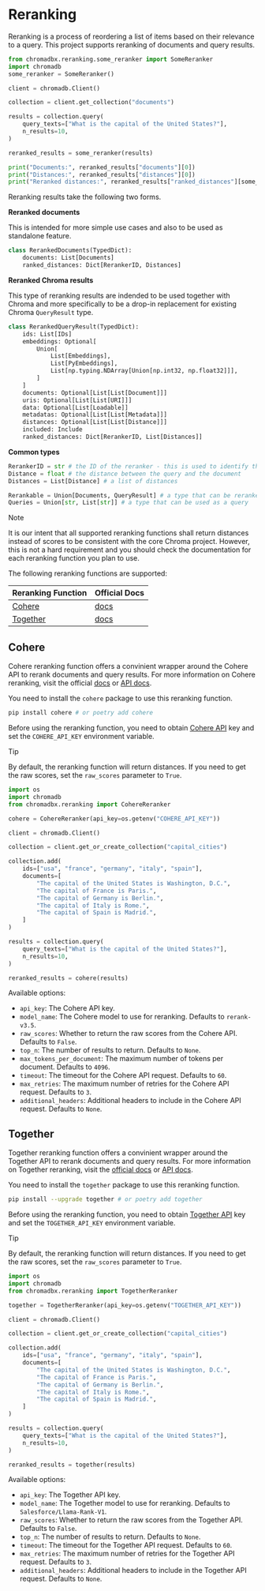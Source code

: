 # Reranking

Reranking is a process of reordering a list of items based on their relevance to a query. This project supports reranking of documents and query results.

```python
from chromadbx.reranking.some_reranker import SomeReranker
import chromadb
some_reranker = SomeReranker()

client = chromadb.Client()

collection = client.get_collection("documents")

results = collection.query(
    query_texts=["What is the capital of the United States?"],
    n_results=10,
)

reranked_results = some_reranker(results)

print("Documents:", reranked_results["documents"][0])
print("Distances:", reranked_results["distances"][0])
print("Reranked distances:", reranked_results["ranked_distances"][some_reranker.id()][0])
```

Reranking results take the following two forms.

**Reranked documents**

This is intended for more simple use cases and also to be used as standalone feature.

```python
class RerankedDocuments(TypedDict):
    documents: List[Documents]
    ranked_distances: Dict[RerankerID, Distances]
```

**Reranked Chroma results**

This type of reranking results are indended to be used together with Chroma and more specifically to be a drop-in replacement for existing Chroma `QueryResult` type.

```python
class RerankedQueryResult(TypedDict):
    ids: List[IDs]
    embeddings: Optional[
        Union[
            List[Embeddings],
            List[PyEmbeddings],
            List[np.typing.NDArray[Union[np.int32, np.float32]]],
        ]
    ]
    documents: Optional[List[List[Document]]]
    uris: Optional[List[List[URI]]]
    data: Optional[List[Loadable]]
    metadatas: Optional[List[List[Metadata]]]
    distances: Optional[List[List[Distance]]]
    included: Include
    ranked_distances: Dict[RerankerID, List[Distances]]

```

**Common types**

```python
RerankerID = str # the ID of the reranker - this is used to identify the reranker in the reranked results
Distance = float # the distance between the query and the document
Distances = List[Distance] # a list of distances

Rerankable = Union[Documents, QueryResult] # a type that can be reranked
Queries = Union[str, List[str]] # a type that can be used as a query
```

> [!NOTE]
> It is our intent that all supported reranking functions shall return distances instead of scores to be consistent with the core Chroma project. However, this is not a hard requirement and you should check the documentation for each reranking function you plan to use.

The following reranking functions are supported:

| Reranking Function | Official Docs |
| ------------------ | ------------- |
| [Cohere](#cohere) | [docs](https://docs.cohere.com/docs/rerank-2) |
| [Together](#together) | [docs](https://docs.together.ai/docs/rerank-overview) |

## Cohere

Cohere reranking function offers a convinient wrapper around the Cohere API to rerank documents and query results. For more information on Cohere reranking, visit the official [docs](https://docs.cohere.com/docs/rerank-2) or [API docs](https://docs.cohere.com/reference/rerank).

You need to install the `cohere` package to use this reranking function.


```bash
pip install cohere # or poetry add cohere
```

Before using the reranking function, you need to obtain [Cohere API](https://dashboard.cohere.com/api-keys) key and set the `COHERE_API_KEY` environment variable.

> [!TIP]
>  By default, the reranking function will return distances. If you need to get the raw scores, set the `raw_scores` parameter to `True`.

```python
import os
import chromadb
from chromadbx.reranking import CohereReranker

cohere = CohereReranker(api_key=os.getenv("COHERE_API_KEY"))

client = chromadb.Client()

collection = client.get_or_create_collection("capital_cities")

collection.add(
    ids=["usa", "france", "germany", "italy", "spain"],
    documents=[
        "The capital of the United States is Washington, D.C.",
        "The capital of France is Paris.",
        "The capital of Germany is Berlin.",
        "The capital of Italy is Rome.",
        "The capital of Spain is Madrid.",
    ]
)

results = collection.query(
    query_texts=["What is the capital of the United States?"],
    n_results=10,
)

reranked_results = cohere(results)
```

Available options:

- `api_key`: The Cohere API key.
- `model_name`: The Cohere model to use for reranking. Defaults to `rerank-v3.5`.
- `raw_scores`: Whether to return the raw scores from the Cohere API. Defaults to `False`.
- `top_n`: The number of results to return. Defaults to `None`.
- `max_tokens_per_document`: The maximum number of tokens per document. Defaults to `4096`.
- `timeout`: The timeout for the Cohere API request. Defaults to `60`.
- `max_retries`: The maximum number of retries for the Cohere API request. Defaults to `3`.
- `additional_headers`: Additional headers to include in the Cohere API request. Defaults to `None`.

## Together

Together reranking function offers a convinient wrapper around the Together API to rerank documents and query results. For more information on Together reranking, visit the [official docs](https://docs.together.ai/docs/rerank-overview) or [API docs](https://docs.together.ai/reference/rerank-1).

You need to install the `together` package to use this reranking function.

```bash
pip install --upgrade together # or poetry add together
```

Before using the reranking function, you need to obtain [Together API](https://api.together.xyz/settings/api-keys) key and set the `TOGETHER_API_KEY` environment variable.

> [!TIP]
>  By default, the reranking function will return distances. If you need to get the raw scores, set the `raw_scores` parameter to `True`.

```python
import os
import chromadb
from chromadbx.reranking import TogetherReranker

together = TogetherReranker(api_key=os.getenv("TOGETHER_API_KEY"))

client = chromadb.Client()

collection = client.get_or_create_collection("capital_cities")

collection.add(
    ids=["usa", "france", "germany", "italy", "spain"],
    documents=[
        "The capital of the United States is Washington, D.C.",
        "The capital of France is Paris.",
        "The capital of Germany is Berlin.",
        "The capital of Italy is Rome.",
        "The capital of Spain is Madrid.",
    ]
)

results = collection.query(
    query_texts=["What is the capital of the United States?"],
    n_results=10,
)

reranked_results = together(results)
```

Available options:

- `api_key`: The Together API key.
- `model_name`: The Together model to use for reranking. Defaults to `Salesforce/Llama-Rank-V1`.
- `raw_scores`: Whether to return the raw scores from the Together API. Defaults to `False`.
- `top_n`: The number of results to return. Defaults to `None`.
- `timeout`: The timeout for the Together API request. Defaults to `60`.
- `max_retries`: The maximum number of retries for the Together API request. Defaults to `3`.
- `additional_headers`: Additional headers to include in the Together API request. Defaults to `None`.
